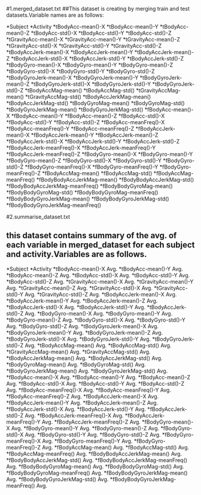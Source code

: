 
#1.merged_dataset.txt
##This dataset is creating by merging train and test datasets.Variable names are as follows:

*Subject
*Activity
*tBodyAcc-mean()-X
*tBodyAcc-mean()-Y
*tBodyAcc-mean()-Z
*tBodyAcc-std()-X
*tBodyAcc-std()-Y
*tBodyAcc-std()-Z
*tGravityAcc-mean()-X
*tGravityAcc-mean()-Y
*tGravityAcc-mean()-Z
*tGravityAcc-std()-X
*tGravityAcc-std()-Y
*tGravityAcc-std()-Z
*tBodyAccJerk-mean()-X
*tBodyAccJerk-mean()-Y
*tBodyAccJerk-mean()-Z
*tBodyAccJerk-std()-X
*tBodyAccJerk-std()-Y
*tBodyAccJerk-std()-Z
*tBodyGyro-mean()-X
*tBodyGyro-mean()-Y
*tBodyGyro-mean()-Z
*tBodyGyro-std()-X
*tBodyGyro-std()-Y
*tBodyGyro-std()-Z
*tBodyGyroJerk-mean()-X
*tBodyGyroJerk-mean()-Y
*tBodyGyroJerk-mean()-Z
*tBodyGyroJerk-std()-X
*tBodyGyroJerk-std()-Y
*tBodyGyroJerk-std()-Z
*tBodyAccMag-mean()
*tBodyAccMag-std()
*tGravityAccMag-mean()
*tGravityAccMag-std()
*tBodyAccJerkMag-mean()
*tBodyAccJerkMag-std()
*tBodyGyroMag-mean()
*tBodyGyroMag-std()
*tBodyGyroJerkMag-mean()
*tBodyGyroJerkMag-std()
*fBodyAcc-mean()-X
*fBodyAcc-mean()-Y
*fBodyAcc-mean()-Z
*fBodyAcc-std()-X
*fBodyAcc-std()-Y
*fBodyAcc-std()-Z
*fBodyAcc-meanFreq()-X
*fBodyAcc-meanFreq()-Y
*fBodyAcc-meanFreq()-Z
*fBodyAccJerk-mean()-X
*fBodyAccJerk-mean()-Y
*fBodyAccJerk-mean()-Z
*fBodyAccJerk-std()-X
*fBodyAccJerk-std()-Y
*fBodyAccJerk-std()-Z
*fBodyAccJerk-meanFreq()-X
*fBodyAccJerk-meanFreq()-Y
*fBodyAccJerk-meanFreq()-Z
*fBodyGyro-mean()-X
*fBodyGyro-mean()-Y
*fBodyGyro-mean()-Z
*fBodyGyro-std()-X
*fBodyGyro-std()-Y
*fBodyGyro-std()-Z
*fBodyGyro-meanFreq()-X
*fBodyGyro-meanFreq()-Y
*fBodyGyro-meanFreq()-Z
*fBodyAccMag-mean()
*fBodyAccMag-std()
*fBodyAccMag-meanFreq()
*fBodyBodyAccJerkMag-mean()
*fBodyBodyAccJerkMag-std()
*fBodyBodyAccJerkMag-meanFreq()
*fBodyBodyGyroMag-mean()
*fBodyBodyGyroMag-std()
*fBodyBodyGyroMag-meanFreq()
*fBodyBodyGyroJerkMag-mean()
*fBodyBodyGyroJerkMag-std()
*fBodyBodyGyroJerkMag-meanFreq()

#2.summarise_dataset.txt
## this dataset contains summary of the avg. of each variable in merged_dataset for each subject and activity.Variables are as follows.

*Subject
*Activity
*tBodyAcc-mean()-X Avg.
*tBodyAcc-mean()-Y Avg.
*tBodyAcc-mean()-Z Avg.
*tBodyAcc-std()-X Avg.
*tBodyAcc-std()-Y Avg.
*tBodyAcc-std()-Z Avg.
*tGravityAcc-mean()-X Avg.
*tGravityAcc-mean()-Y Avg.
*tGravityAcc-mean()-Z Avg.
*tGravityAcc-std()-X Avg.
*tGravityAcc-std()-Y Avg.
*tGravityAcc-std()-Z Avg.
*tBodyAccJerk-mean()-X Avg.
*tBodyAccJerk-mean()-Y Avg.
*tBodyAccJerk-mean()-Z Avg.
*tBodyAccJerk-std()-X Avg.
*tBodyAccJerk-std()-Y Avg.
*tBodyAccJerk-std()-Z Avg.
*tBodyGyro-mean()-X Avg.
*tBodyGyro-mean()-Y Avg.
*tBodyGyro-mean()-Z Avg.
*tBodyGyro-std()-X Avg.
*tBodyGyro-std()-Y Avg.
*tBodyGyro-std()-Z Avg.
*tBodyGyroJerk-mean()-X Avg.
*tBodyGyroJerk-mean()-Y Avg.
*tBodyGyroJerk-mean()-Z Avg.
*tBodyGyroJerk-std()-X Avg.
*tBodyGyroJerk-std()-Y Avg.
*tBodyGyroJerk-std()-Z Avg.
*tBodyAccMag-mean() Avg.
*tBodyAccMag-std() Avg.
*tGravityAccMag-mean() Avg.
*tGravityAccMag-std() Avg.
*tBodyAccJerkMag-mean() Avg.
*tBodyAccJerkMag-std() Avg.
*tBodyGyroMag-mean() Avg.
*tBodyGyroMag-std() Avg.
*tBodyGyroJerkMag-mean() Avg.
*tBodyGyroJerkMag-std() Avg.
*fBodyAcc-mean()-X Avg.
*fBodyAcc-mean()-Y Avg.
*fBodyAcc-mean()-Z Avg.
*fBodyAcc-std()-X Avg.
*fBodyAcc-std()-Y Avg.
*fBodyAcc-std()-Z Avg.
*fBodyAcc-meanFreq()-X Avg.
*fBodyAcc-meanFreq()-Y Avg.
*fBodyAcc-meanFreq()-Z Avg.
*fBodyAccJerk-mean()-X Avg.
*fBodyAccJerk-mean()-Y Avg.
*fBodyAccJerk-mean()-Z Avg.
*fBodyAccJerk-std()-X Avg.
*fBodyAccJerk-std()-Y Avg.
*fBodyAccJerk-std()-Z Avg.
*fBodyAccJerk-meanFreq()-X Avg.
*fBodyAccJerk-meanFreq()-Y Avg.
*fBodyAccJerk-meanFreq()-Z Avg.
*fBodyGyro-mean()-X Avg.
*fBodyGyro-mean()-Y Avg.
*fBodyGyro-mean()-Z Avg.
*fBodyGyro-std()-X Avg.
*fBodyGyro-std()-Y Avg.
*fBodyGyro-std()-Z Avg.
*fBodyGyro-meanFreq()-X Avg.
*fBodyGyro-meanFreq()-Y Avg.
*fBodyGyro-meanFreq()-Z Avg.
*fBodyAccMag-mean() Avg.
*fBodyAccMag-std() Avg.
*fBodyAccMag-meanFreq() Avg.
*fBodyBodyAccJerkMag-mean() Avg.
*fBodyBodyAccJerkMag-std() Avg.
*fBodyBodyAccJerkMag-meanFreq() Avg.
*fBodyBodyGyroMag-mean() Avg.
*fBodyBodyGyroMag-std() Avg.
*fBodyBodyGyroMag-meanFreq() Avg.
*fBodyBodyGyroJerkMag-mean() Avg.
*fBodyBodyGyroJerkMag-std() Avg.
*fBodyBodyGyroJerkMag-meanFreq() Avg. 